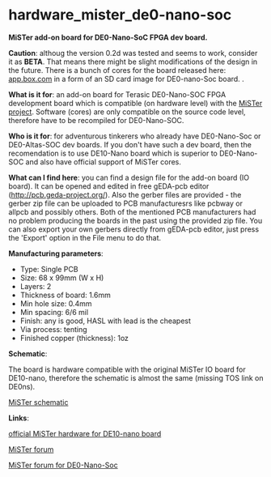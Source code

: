 # hardware_mister_de0-nano-soc
**MiSTer add-on board for DE0-Nano-SoC FPGA dev board.**

__Caution__: althoug the version 0.2d was tested and seems to work, consider it as **BETA**. That means there might be slight modifications of the design in the future. There is a bunch of cores for the board released here: [app.box.com](https://app.box.com/s/yjo2nohp7ewukmtkq2o19nnrff4sm0uw) in a form of an SD card image for DE0-nano-Soc board. 
. 

__What is it for__: an add-on board for Terasic DE0-Nano-SOC FPGA development board which is compatible (on hardware level) with the [MiSTer project](https://github.com/MiSTer-devel/Main_MiSTer/wiki). Software (cores) are only compatible on the source code level, therefore have to be recompiled for DE0-Nano-SOC. 

__Who is it for__: for adventurous tinkerers who already have DE0-Nano-Soc or DE0-Altas-SOC dev boards. If you don't have such a dev board, then the recomendation is to use DE10-Nano board which is superior to DE0-Nano-SOC and also have official support of MiSTer cores. 

__What can I find here__: you can find a design file for the add-on board (IO board). It can be opened and
edited in free gEDA-pcb editor (http://pcb.geda-project.org/). Also the gerber files are provided - the gerber zip file can be uploaded to PCB manufacturesrs like pcbway or allpcb and possibly others. Both of the mentioned PCB manufacturers had no problem producing the boards in the past using the provided zip file. You can also export your own gerbers directly from gEDA-pcb editor, just press the 'Export' option in the
File menu to do that.

__Manufacturing parameters__:
* Type: Single PCB
* Size: 68 x 99mm (W x H)
* Layers: 2
* Thickness of board: 1.6mm
* Min hole size: 0.4mm
* Min spacing: 6/6 mil
* Finish: any is good, HASL with lead is the cheapest
* Via process: tenting
* Finished copper (thickness): 1oz

__Schematic__:

The board is hardware compatible with the original MiSTer IO board for DE10-nano, therefore the schematic is almost the same (missing TOS link on DE0ns).

[MiSTer schematic](https://github.com/MiSTer-devel/Hardware_MiSTer/blob/master/Addons/IOBoard/iobrd_5.2.pdf)

__Links__:

[official MiSTer hardware for DE10-nano board](https://github.com/MiSTer-devel/Hardware_MiSTer)

[MiSTer forum](http://www.atari-forum.com/viewforum.php?f=117)

[MiSTer forum for DE0-Nano-Soc](http://www.atari-forum.com/viewtopic.php?f=117&t=32651)



